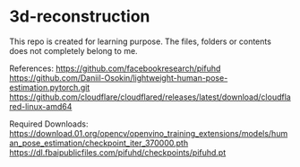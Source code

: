 # 3d-reconstruction

This repo is created for learning purpose.
The files, folders or contents does not completely belong to me.

References:
https://github.com/facebookresearch/pifuhd  
https://github.com/Daniil-Osokin/lightweight-human-pose-estimation.pytorch.git   
https://github.com/cloudflare/cloudflared/releases/latest/download/cloudflared-linux-amd64  

Required Downloads:    
https://download.01.org/opencv/openvino_training_extensions/models/human_pose_estimation/checkpoint_iter_370000.pth  
https://dl.fbaipublicfiles.com/pifuhd/checkpoints/pifuhd.pt
